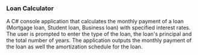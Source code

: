 ### Loan Calculator

A C# console application that calculates the monthly payment of a loan (Mortgage loan, Student loan, Business loan) with specified interest rates.
The user is prompted to enter the type of the loan, the loan's principal and the total number of years. 
The application outputs the monthly payment of the loan as well the amortization schedule for the loan.
